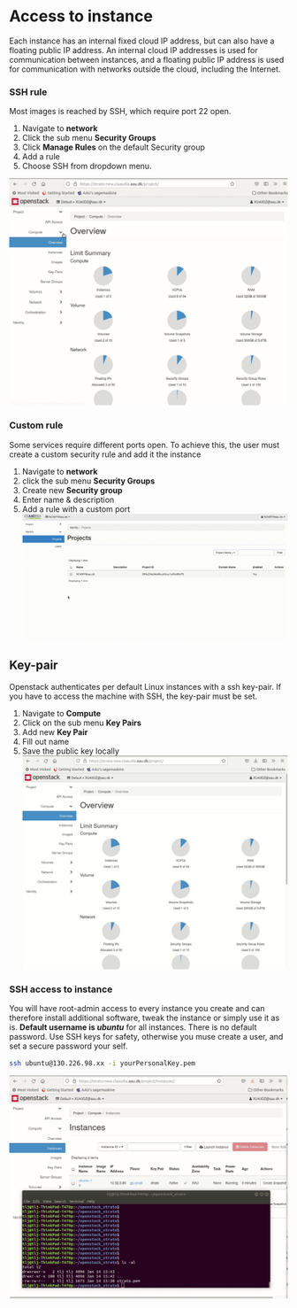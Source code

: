 # Access to instance

Each instance has an internal fixed cloud IP address, but can also have a floating public IP address. An internal cloud IP addresses is used for communication between instances, and a floating public IP address is used for communication with networks outside the cloud, including the Internet.

### SSH rule

Most images is reached by SSH, which require port 22 open.

1. Navigate to **network**
2. Click the sub menu **Security Groups**
3. Click **Manage Rules** on the default Security group
4. Add a rule
5. Choose SSH from dropdown menu.

![Alt Description](../../assets/img/openstack/ssh_rule.gif)

### Custom rule

Some services require different ports open. To achieve this, the user must create a custom security rule and add it the instance

1. Navigate to **network**
2. click the sub menu **Security Groups**
3. Create new **Security group**
4. Enter name & description
5. Add a rule with a custom port
![Alt Description](../../assets/img/openstack/Custom_security_rule.gif)


## Key-pair

Openstack authenticates per default Linux instances with a ssh key-pair. If you have to access the machine with SSH, the key-pair must be set.  

1. Navigate to **Compute**
2. Click on the sub menu **Key Pairs**
3. Add new **Key Pair**
4. Fill out name
5. Save the public key locally
![Alt Description](../../assets/img/openstack/Creat_Key_Pair.gif?raw=true)


### SSH access to instance

You will have root-admin access to every instance you create and can therefore install additional software, tweak the instance or simply use it as is.
**Default username is *ubuntu*** for all instances. There is no default password. Use SSH keys for safety, otherwise you muse create a user, and set a secure password your self.

 ```bash
ssh ubuntu@130.226.98.xx -i yourPersonalKey.pem
 ```

![Alt Description](../../assets/img/openstack/ssh_instance.gif?raw=true)